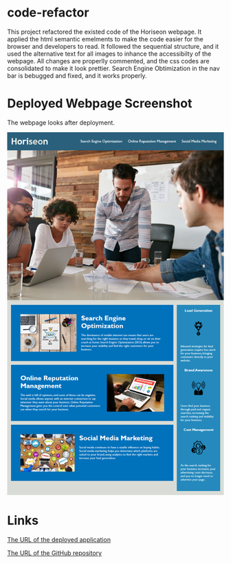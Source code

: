 # code-refactor

This project refactored the existed code of the Horiseon webpage. It applied the html semantic emelments to make the code easier for the browser and developers to read. It followed the sequential structure, and it used the alternative text for all images to inhance the accessibilty of the webpage. All changes are properlly commented, and the css codes are consolidated to make it look prettier. Search Engine Obtimization in the nav bar is bebugged and fixed, and it works properly.

# Deployed Webpage Screenshot

The webpage looks after deployment.

![Horiseon webpage](assets/images/horiseon-webpage.png)

# Links

[The URL of the deployed application](https://hekmatsalehi.github.io/code-refactor/)

[The URL of the GitHub repository](https://github.com/hekmatsalehi/code-refactor.git)


